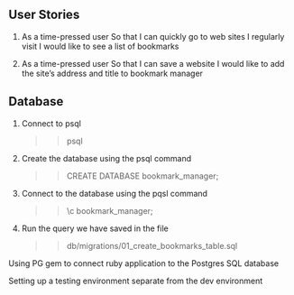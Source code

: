 ## User Stories

1. As a time-pressed user
   So that I can quickly go to web sites I regularly visit
   I would like to see a list of bookmarks

2. As a time-pressed user
   So that I can save a website
   I would like to add the site’s address and title to bookmark manager

## Database

1. Connect to psql
   > > psql
2. Create the database using the psql command
   > > CREATE DATABASE bookmark_manager;
3. Connect to the database using the pqsl command
   > > \c bookmark_manager;
4. Run the query we have saved in the file
   > > db/migrations/01_create_bookmarks_table.sql

Using PG gem to connect ruby application to the Postgres SQL database

Setting up a testing environment separate from the dev environment